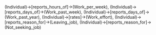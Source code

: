 (Individual)->[reports_hours_of]->(Work_per_week), (Individual)->[reports_days_of]->(Work_past_week), (Individual)->[reports_days_of]->(Work_past_year), (Individual)->[rates]->(Work_effort), (Individual)->[reports_reason_for]->(Leaving_job), (Individual)->[reports_reason_for]->(Not_seeking_job)